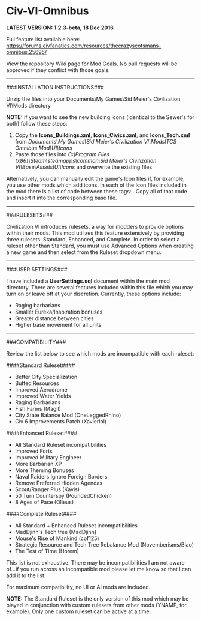 # Civ-VI-Omnibus
**LATEST VERSION: 1.2.3-beta, 18 Dec 2016**

Full feature list available here: https://forums.civfanatics.com/resources/thecrazyscotsmans-omnibus.25695/

View the repository Wiki page for Mod Goals. No pull requests will be approved if they conflict with those goals.

----------------------------------------------------------------------------------------------------------------
###INSTALLATION INSTRUCTIONS###

Unzip the files into your Documents\My Games\Sid Meier's Civilization VI\Mods directory

**NOTE:** if you want to see the new building icons (identical to the Sewer's for both) follow these steps:

1. Copy the **Icons_Buildings.xml**, **Icons_Civics.xml**, and **Icons_Tech.xml** from *Documents\My Games\Sid Meier's Civilization VI\Mods\TCS Omnibus Mod\UI\Icons*
2. Paste those files into *C:\Program Files (x86)\Steam\steamapps\common\Sid Meier's Civilization VI\Base\Assets\UI\Icons* and overwrite the existing files

Alternatively, you can manually edit the game's Icon files if, for example, you use other mods which add icons. In each of the Icon files included in the mod there is a list of code between these tags: <!--TSC Omnibus begin--><!--TSC end-->. Copy all of that code and insert it into the corresponding base file.

----------------------------------------------------------------------------------------------------------
###RULESETS###

Civilization VI introduces rulesets, a way for modders to provide options within their mods. This mod utilizes this feature extensively by providing three rulesets: Standard, Enhanced, and Complete. In order to select a ruleset other than Standard, you must use Advanced Options when creating a new game and then select from the Ruleset dropdown menu.

----------------------------------------------------------------------------------------------------------------
###USER SETTINGS###

I have included a **UserSettings.sql** document within the main mod directory. There are several features included within this file which you may turn on or leave off at your discretion. Currently, these options include:

* Raging barbarians
* Smaller Eureka/Inspiration bonuses
* Greater distance between cities
* Higher base movement for all units

----------------------------------------------------------------------------------------------------------------
###COMPATIBILITY###

Review the list below to see which mods are incompatible with each ruleset:

####Standard Ruleset####
* Better City Specialization
* Buffed Resources
* Improved Aerodrome
* Improved Water Yields
* Raging Barbarians
* Fish Farms (Magil)
* City State Balance Mod (OneLeggedRhino)
* Civ 6 Improvements Patch (Xavierlol)

####Enhanced Ruleset####
* All Standard Ruleset incompatibilities
* Improved Forts
* Improved Military Engineer
* More Barbarian XP
* More Theming Bonuses
* Naval Raiders Ignore Foreign Borders
* Remove Preferred Hidden Agendas
* Scout/Ranger Plus (Kavis)
* 50 Turn Counterspy (PoundedChicken)
* 8 Ages of Pace (Olleus)

####Complete Ruleset####
* All Standard + Enhanced Ruleset incompatibilities
* MadDjinn's Tech tree (MadDjinn)
* Mouse's Rise of Mankind (cof125)
* Strategic Resource and Tech Tree Rebalance Mod (Novemberisms/Biao)
* The Test of Time (Horem)

This list is not exhaustive. There may be incompatibilities I am not aware of...if you run across an incompatible mod please let me know so that I can add it to the list.

For maximum compatibility, no UI or AI mods are included.

**NOTE:** The Standard Ruleset is the only version of this mod which may be played in conjunction with custom rulesets from other mods (YNAMP, for example). Only one custom ruleset can be active at a time.
